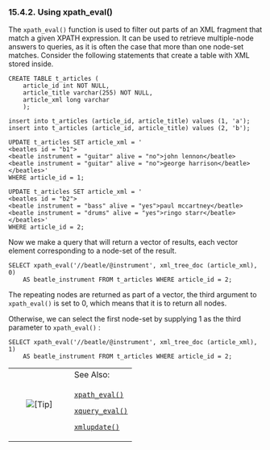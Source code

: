 <div>

<div>

<div>

<div>

### 15.4.2. Using xpath_eval()

</div>

</div>

</div>

The `xpath_eval()` function is used to filter out parts of an XML
fragment that match a given XPATH expression. It can be used to retrieve
multiple-node answers to queries, as it is often the case that more than
one node-set matches. Consider the following statements that create a
table with XML stored inside.

``` programlisting
CREATE TABLE t_articles (
    article_id int NOT NULL,
    article_title varchar(255) NOT NULL,
    article_xml long varchar
    );

insert into t_articles (article_id, article_title) values (1, 'a');
insert into t_articles (article_id, article_title) values (2, 'b');

UPDATE t_articles SET article_xml = '
<beatles id = "b1">
<beatle instrument = "guitar" alive = "no">john lennon</beatle>
<beatle instrument = "guitar" alive = "no">george harrison</beatle>
</beatles>'
WHERE article_id = 1;

UPDATE t_articles SET article_xml = '
<beatles id = "b2">
<beatle instrument = "bass" alive = "yes">paul mccartney</beatle>
<beatle instrument = "drums" alive = "yes">ringo starr</beatle>
</beatles>'
WHERE article_id = 2;
```

Now we make a query that will return a vector of results, each vector
element corresponding to a node-set of the result.

``` programlisting
SELECT xpath_eval('//beatle/@instrument', xml_tree_doc (article_xml), 0)
    AS beatle_instrument FROM t_articles WHERE article_id = 2;
```

The repeating nodes are returned as part of a vector, the third argument
to `xpath_eval()` is set to 0, which means that it is to return all
nodes.

Otherwise, we can select the first node-set by supplying 1 as the third
parameter to `xpath_eval()` :

``` programlisting
SELECT xpath_eval('//beatle/@instrument', xml_tree_doc (article_xml), 1)
    AS beatle_instrument FROM t_articles WHERE article_id = 2;
```

<div>

<table data-border="0" data-summary="Tip: See Also:">
<colgroup>
<col style="width: 50%" />
<col style="width: 50%" />
</colgroup>
<tbody>
<tr class="odd">
<td rowspan="2" style="text-align: center;" data-valign="top"
width="25"><img src="images/tip.png" alt="[Tip]" /></td>
<td style="text-align: left;">See Also:</td>
</tr>
<tr class="even">
<td style="text-align: left;" data-valign="top"><p><a
href="fn_xpath_eval.html" class="link" title="xpath_eval"><code
class="function">xpath_eval()</code></a></p>
<p><a href="fn_xquery_eval.html" class="link" title="xquery_eval"><code
class="function">xquery_eval()</code></a></p>
<p><a href="fn_xmlupdate.html" class="link" title="XMLUpdate"><code
class="function">xmlupdate()</code></a></p></td>
</tr>
</tbody>
</table>

</div>

</div>
